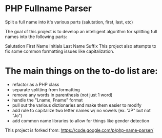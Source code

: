 PHP Fullname Parser
===============

Split a full name into it's various parts (salutation, first, last, etc)


The goal of this project is to develop an intelligent algorithm for splitting full names into the following parts:

Salutation
First Name
Initials
Last Name
Suffix
This project also attempts to fix some common formatting issues like capitalization.


The main things on the to-do list are:
====================================
* refactor as a PHP class
* separate splitting from formatting
* remove any words in parenthesis (not just 1 word)
* handle the "Lname, Fname" format
* pull out the various dictionaries and make them easier to modify
* add rule to capitalize two letter names w/ no vowels (ex. "JP" but not "Jo")
* add common name libraries to allow for things like gender detection

This project is forked from: 
https://code.google.com/p/php-name-parser/
